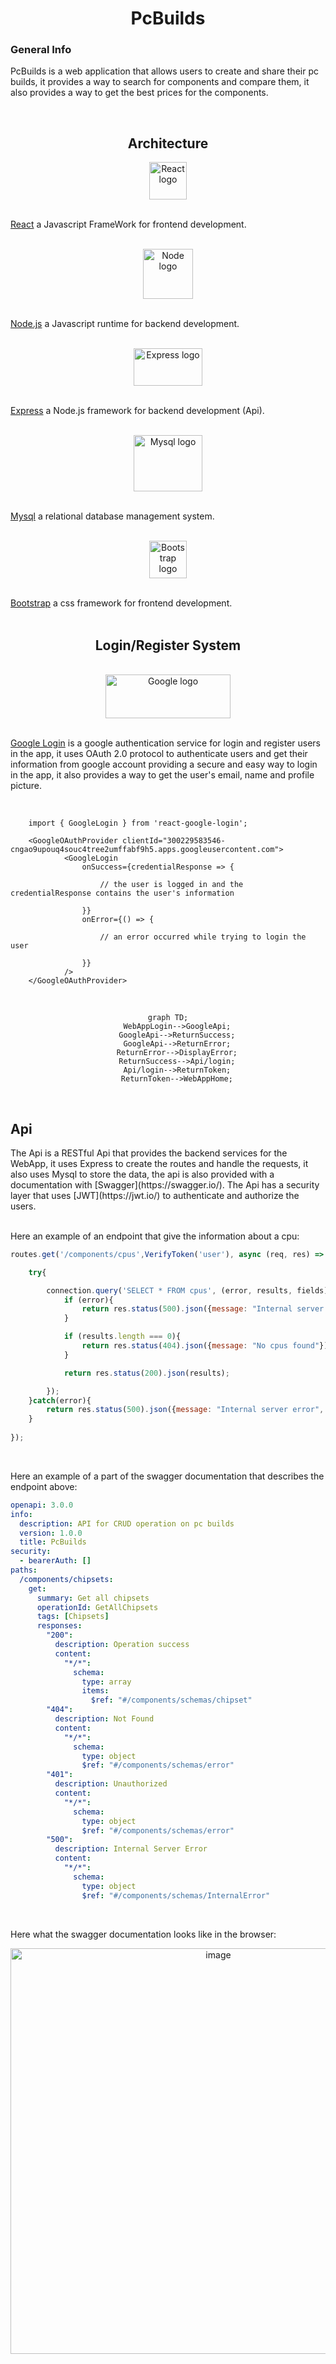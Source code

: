 <div align=center>

# PcBuilds

</div>



<h3>General Info</h3>

PcBuilds is a web application that allows users to create and share their pc builds, it provides a way to search for components and compare them, it also provides a way to get the best prices for the components.


<br>

<div align=center>

## Architecture

</div>

<!-- react -->

<div align=center>
<img alt='React logo' src='https://avatars.githubusercontent.com/u/6412038?s=280&v=4' width='60' height='60'>
</div>
<br>

[React](https://react.dev/) a Javascript FrameWork for frontend development.
<br>
<br>

<!-- nodejs -->

<div align=center>
<img alt='Node logo' src='https://nodejs.org/static/images/logo.svg' width='80' height='80'>
</div>
<br>

[Node.js](https://nodejs.org/en/) a Javascript runtime for backend development.
<br>
<br>

<!-- Express -->

<div align=center>
<img alt='Express logo' src='https://expressjs.com/images/express-facebook-share.png' width='110' height='60'>
</div>
<br>

[Express](https://expressjs.com/) a Node.js framework for backend development (Api).
<br>
<br>

<!-- mysql -->

<div align=center>
<img alt='Mysql logo' src='https://www.mysql.com/common/logos/logo-mysql-170x115.png' width='110' height='90'>
</div>
<br>

[Mysql](https://www.mysql.com/) a relational database management system.
<br>
<br>

<!-- bootstrap -->

<div align=center>
<img alt='Bootstrap logo' src='https://getbootstrap.com/docs/5.0/assets/brand/bootstrap-social-logo.png' width='60' height='60'>
</div>
<br>

[Bootstrap](https://getbootstrap.com/) a css framework for frontend development.
<br>
<br>

<div align=center>

## Login/Register System

</div>
<br>

<!-- google login  -->

<div align=center>
<img alt='Google logo' src='https://www.google.com/images/branding/googlelogo/1x/googlelogo_color_272x92dp.png' width='200' height='70'>
</div>

<br>

[Google Login](https://developers.google.com/identity/sign-in/web/sign-in) is a google authentication service for login and register users in the app, it uses OAuth 2.0 protocol to authenticate users and get their information from google account providing a secure and easy way to login in the app, it also provides a way to get the user's email, name and profile picture.

<br>

<!-- google login in react -->
```
    import { GoogleLogin } from 'react-google-login';

    <GoogleOAuthProvider clientId="300229583546-cngao9upouq4souc4tree2umffabf9h5.apps.googleusercontent.com">
            <GoogleLogin
                onSuccess={credentialResponse => {

                    // the user is logged in and the credentialResponse contains the user's information
                
                }}
                onError={() => {
                
                    // an error occurred while trying to login the user

                }}
            />
    </GoogleOAuthProvider>
```
<br>

<div align=center>

```mermaid
graph TD;
    WebAppLogin-->GoogleApi;
    GoogleApi-->ReturnSuccess;
    GoogleApi-->ReturnError;
    ReturnError-->DisplayError;
    ReturnSuccess-->Api/login;
    Api/login-->ReturnToken;
    ReturnToken-->WebAppHome;
```
</div>

<br>

## Api

<p>
The Api is a RESTful Api that provides the backend services for the WebApp, it uses Express to create the routes and handle the requests, it also uses Mysql to store the data, the api is also provided with a documentation with [Swagger](https://swagger.io/). The Api has a security layer that uses [JWT](https://jwt.io/) to authenticate and authorize the users.
</p>
<br>
Here an example of an endpoint that give the information about a cpu:


```javascript
routes.get('/components/cpus',VerifyToken('user'), async (req, res) => {

    try{

        connection.query('SELECT * FROM cpus', (error, results, fields) => {
            if (error){
                return res.status(500).json({message: "Internal server error", error: error});
            }

            if (results.length === 0){
                return res.status(404).json({message: "No cpus found"});
            }

            return res.status(200).json(results);

        });
    }catch(error){
        return res.status(500).json({message: "Internal server error", error: error});
    }
    
});
```

<br>

Here an example of a part of the swagger documentation that describes the endpoint above:

```yaml
openapi: 3.0.0
info:
  description: API for CRUD operation on pc builds
  version: 1.0.0
  title: PcBuilds
security:
  - bearerAuth: []
paths:
  /components/chipsets:
    get:
      summary: Get all chipsets
      operationId: GetAllChipsets
      tags: [Chipsets]
      responses:
        "200":
          description: Operation success
          content:
            "*/*":
              schema:
                type: array
                items:
                  $ref: "#/components/schemas/chipset"
        "404":
          description: Not Found
          content:
            "*/*":
              schema:
                type: object
                $ref: "#/components/schemas/error"
        "401":
          description: Unauthorized
          content:
            "*/*":
              schema:
                type: object
                $ref: "#/components/schemas/error"
        "500":
          description: Internal Server Error
          content:
            "*/*":
              schema:
                type: object
                $ref: "#/components/schemas/InternalError"
```
<br>

Here what the swagger documentation looks like in the browser:

<div align=center>

<img width="649" alt="image" src="https://github.com/Igramoz/PcBuilds/assets/81182912/7b98c00c-d4b9-4ac0-bec2-9179ac8e6d50">

</div>



